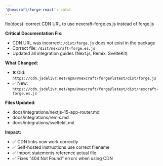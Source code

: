 ```yaml
---
'@nexcraft/forge-react': patch
---
```


fix(docs): correct CDN URL to use nexcraft-forge.es.js instead of forge.js

**Critical Documentation Fix:**
- CDN URL was incorrect: `/dist/forge.js` does not exist in the package
- Correct file: `/dist/nexcraft-forge.es.js`
- Updated all integration guides (Next.js, Remix, SvelteKit)

**What Changed:**
- ❌ Old: `https://cdn.jsdelivr.net/npm/@nexcraft/forge@latest/dist/forge.js`
- ✅ New: `https://cdn.jsdelivr.net/npm/@nexcraft/forge@latest/dist/nexcraft-forge.es.js`

**Files Updated:**
- docs/integrations/nextjs-15-app-router.md
- docs/integrations/remix.md
- docs/integrations/sveltekit.md

**Impact:**
- ✅ CDN links now work correctly
- ✅ Self-hosted instructions use correct filename
- ✅ Import statements reference actual file
- ✅ Fixes "404 Not Found" errors when using CDN
